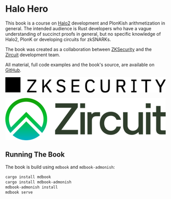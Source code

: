 # Halo Hero

This book is a course on [Halo2](https://github.com/zcash/halo2) development and PlonKish arithmetization in general.
The intended audience is Rust developers who have a vague understanding of succinct proofs in general,
but no specific knowledge of Halo2, PlonK or developing circuits for zkSNARKs.

The book was created as a collaboration between [ZKSecurity](https://zksecurity.xyz) and
the [Zircuit](https://www.zircuit.com/) development team.

All material, full code examples and the book's source, are available on [GitHub](https://github.com/zksecurity/halo2-course).

![zks](src/intro/zks-scale.png)

![zircuit](src/intro/zircuit.png)

## Running The Book

The book is build using `mdbook` and `mdbook-admonish`:

```
cargo install mdbook
cargo install mdbook-admonish
mdbook-admonish install
mdbook serve
```
